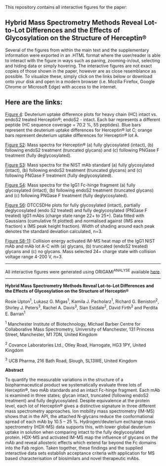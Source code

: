 This repository contains all interactive figures for the paper:

## Hybrid Mass Spectrometry Methods Reveal Lot-to-Lot Differences and the Effects of Glycosylation on the Structure of Herceptin®

Several of the figures from within the main text and the supplementary information were exported in an .HTML format where the user/reader is able to interact with the figure in ways such as paning, zooming-in/out, selecting and hiding data or simply hovering. The interactive figures are not exact copies of those shown in the paper, however are as close resemblance as possible. To visualize these, simply click on the links below or download onto your disk and open in a modern browser (i.e. Mozilla Firefox, Google Chrome or Microsoft Edge) with access to the internet.

## Here are the links:

[Figure 4](http://htmlpreview.github.io/?https://github.com/BarranLab/Upton_mAbs_2018/blob/master/Figure_4.html): Deuterium uptake difference plots for heavy chain (HC) intact vs. endoS2 treated Herceptin®; endoS2 - intact. Each bar represents a different peptide (HC sequence coverage = 70.2 %, 55 peptides). Blue bars represent the deuterium uptake differences for Herceptin® lot C; orange bars represent deuterium uptake differences for Herceptin® lot A.

[Figure S2](http://htmlpreview.github.io/?https://github.com/BarranLab/Upton_mABs_2018/blob/master/Figure_S2.html): Mass spectra for Herceptin® (a) fully glycosylated (intact), (b) following endoS2 treatment (truncated glycans) and (c) following PNGase F treatment (fully deglycosylated).

[Figure S3](http://htmlpreview.github.io/?https://github.com/BarranLab/Upton_mAbs_2018/blob/master/Figure_S3.html): Mass spectra for the NIST mAb standard (a) fully glycosylated (intact), (b) following endoS2 treatment (truncated glycans) and (c) following PNGase F treatment (fully deglycosylated).

[Figure S4](http://htmlpreview.github.io/?https://github.com/BarranLab/Upton_mAbs_2018/blob/master/Figure_S4.html): Mass spectra for the IgG1 Fc-hinge fragment (a) fully glycosylated (intact), (b) following endoS2 treatment (truncated glycans) and (c) following PNGase F treatment (fully deglycosylated). 

[Figure S6](http://htmlpreview.github.io/?https://github.com/BarranLab/Upton_mAbs_2018/blob/master/Figure_S6.html): DTCCSDHe plots for fully glycosylated (intact), partially deglycosylated (endo S2 treated) and fully deglycosylated (PNGase F treated) IgG1 mAbs (charge state range 22+ to 25+). Data fitted with Gaussians (cumulative fit plotted) and normalised against (IMS area fraction) x (MS peak height fraction). Width of shading around each peak denotes the standard deviation calculated, n=3.

[Figure S8-11](http://htmlpreview.github.io/?https://github.com/BarranLab/Upton_mAbs_2018/blob/master/Figure_S8-11.html): Collision energy activated IM-MS heat map of the IgG1 NIST mAb and mAb lot A-C with (a) glycans, (b) truncated (endoS2 treated) glycans and (c) no glycans. Mass selected 24+ charge state with collision voltage range 4-200 V, n=3.

------

All interactive figures were generated using ORIGAMI<sup>ANALYSE</sup> available [here](https://github.com/lukasz-migas/ORIGAMI/releases). 

* * *

**Hybrid Mass Spectrometry Methods Reveal Lot-to-Lot Differences and the Effects of Glycosylation on the Structure of Herceptin®**

Rosie Upton<sup>1</sup>, Lukasz G. Migas<sup>1</sup>, Kamila J. Pacholarz<sup>1</sup>, Richard G. Beniston<sup>2</sup>, Shirley J. Peters<sup>3</sup>, Rachel A. Davis<sup>3</sup>, Sian Estdale<sup>2</sup>, David Firth<sup>2</sup> and Perdita E. Barran<sup>1</sup>

<sup>1</sup> Manchester Institute of Biotechnology, Michael Barber Centre for Collaborative Mass Spectrometry, University of Manchester, 131 Princess Street, Manchester, M1 7DN, United Kingdom

<sup>2</sup> Covance Laboratories Ltd., Otley Road, Harrogate, HG3 1PY, United Kingdom

<sup>3</sup> UCB Pharma, 216 Bath Road, Slough, SL13WE, United Kingdom

**Abstract**

To quantify the measurable variations in the structure of a biopharmaceutical product we systematically evaluate three lots of Herceptin®, two mAb standards and an intact Fc-hinge fragment. Each mAb is examined in three states; glycan intact, truncated (following endoS2 treatment) and fully deglycosylated.  Despite equivalence at the protein level, each lot of Herceptin® gives a distinctive signature in three different mass spectrometry approaches.  Ion mobility mass spectrometry (IM-MS) shows that in the API, the attached N-glycans reduce the conformational spread of each mAb by  10.5 – 25 %. Hydrogen/deuterium exchange mass spectrometry (HDX-MS) data supports this, with lower global  deuterium uptake in solution when comparing intact to the fully deglycosylated protein. HDX-MS and activated IM-MS map the influence of glycans on the mAb and reveal allosteric effects which extend far beyond the Fc domains into the Fab region. Taken together, these findings and the supplied interactive data sets establish acceptance criteria with application for MS based characterisation of biosimilars and novel therapeutic mAbs. 
